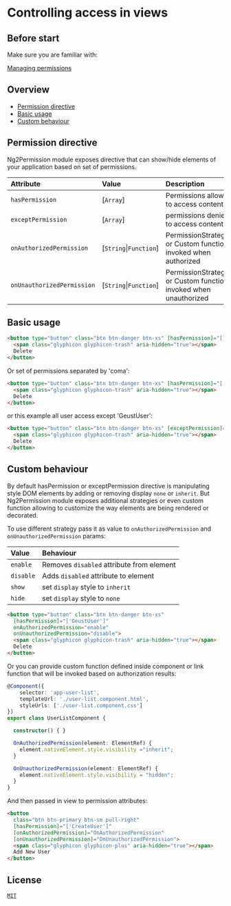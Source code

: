 ﻿# Controlling access in views

## Before start

Make sure you are familiar with:

[Managing permissions](managing-permissions.md)

## Overview
* [Permission directive](#permission-directive)
* [Basic usage](#basic-usage)
* [Custom behaviour](#custom-behaviour)

## Permission directive

Ng2Permission module exposes directive that can show/hide elements of your application based on set of permissions.

| Attribute                    | Value                  | Description                                                       | 
| :--------------------------- | :--------------------- | :---------------------------------------------------------------- |
| `hasPermission`              | [`Array`]              | Permissions allowed to access content                             |
| `exceptPermission`           | [`Array`]              | permissions denied to access content                              |
| `onAuthorizedPermission`     | [`String`\|`Function`] | PermissionStrategies or Custom function invoked when authorized   |
| `onUnauthorizedPermission`   | [`String`\|`Function`] | PermissionStrategies or Custom function invoked when unauthorized |

## Basic usage

```html
<button type="button" class="btn btn-danger btn-xs" [hasPermission]="['DeleteUser']">
  <span class="glyphicon glyphicon-trash" aria-hidden="true"></span>
  Delete
</button>
```

Or set of permissions separated by 'coma':

```html
<button type="button" class="btn btn-danger btn-xs" [hasPermission]="['DeleteUser', 'EditUser']">
  <span class="glyphicon glyphicon-trash" aria-hidden="true"></span>
  Delete
</button>
```
or this example all user access except 'GeustUser':

```html
<button type="button" class="btn btn-danger btn-xs" [exceptPermission]="['GeustUser']">
  <span class="glyphicon glyphicon-trash" aria-hidden="true"></span>
  Delete
</button>
```

## Custom behaviour
By default hasPermission or exceptPermission directive is manipulating style DOM elements by adding or removing display ```none``` or ```inherit```.
But Ng2Permission module exposes additional strategies or even custom function allowing to customize the way elements are being rendered or decorated.

To use different strategy pass it as value to ```onAuthorizedPermission``` and ```onUnauthorizedPermission``` params:

| Value       | Behaviour                                       |
| :---------- | :---------------------                          |
| `enable`    | Removes ```disabled``` attribute from element   |
| `disable`   | Adds ```disabled``` attribute to element        |
| `show`      | set ```display``` style to ```inherit```        |
| `hide`      | set ```display``` style to ```none```           |

```html
<button type="button" class="btn btn-danger btn-xs" 
  [hasPermission]="['GeustUser']"
  onAuthorizedPermission="enable"
  onUnauthorizedPermission="disable">
  <span class="glyphicon glyphicon-trash" aria-hidden="true"></span>
  Delete
</button>
```

Or you can provide custom function defined inside component or link function that will be invoked based on authorization results:

```typescript
@Component({
    selector: 'app-user-list',
    templateUrl: './user-list.component.html',
    styleUrls: ['./user-list.component.css']
})
export class UserListComponent {

  constructor() { }

  OnAuthorizedPermission(element: ElementRef) {
    element.nativeElement.style.visibility ="inherit";
  }

  OnUnauthorizedPermission(element: ElementRef) {
    element.nativeElement.style.visibility = "hidden";    
  }
}
```
And then passed in view to permission attributes:

```html
<button
  class="btn btn-primary btn-sm pull-right"
  [hasPermission]="['CreateUser']"
  [onAuthorizedPermission]="OnAuthorizedPermission"
  [onUnauthorizedPermission]="OnUnauthorizedPermission">
  <span class="glyphicon glyphicon-plus" aria-hidden="true"></span>
  Add New User
</button>
```

## License

[`MIT`](./LICENSE.md)
